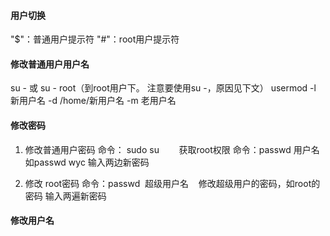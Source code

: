 #### 用户切换
"$"：普通用户提示符
"#"：root用户提示符

#### 修改普通用户用户名
su - 或 su - root（到root用户下。 注意要使用su -，原因见下文）
usermod  -l  新用户名  -d  /home/新用户名  -m  老用户名   

#### 修改密码
1. 修改普通用户密码
命令： sudo su        获取root权限
命令：passwd 用户名   如passwd wyc
输入两边新密码


2. 修改 root密码
命令：passwd  超级用户名    修改超级用户的密码，如root的密码
输入两遍新密码


#### 修改用户名
